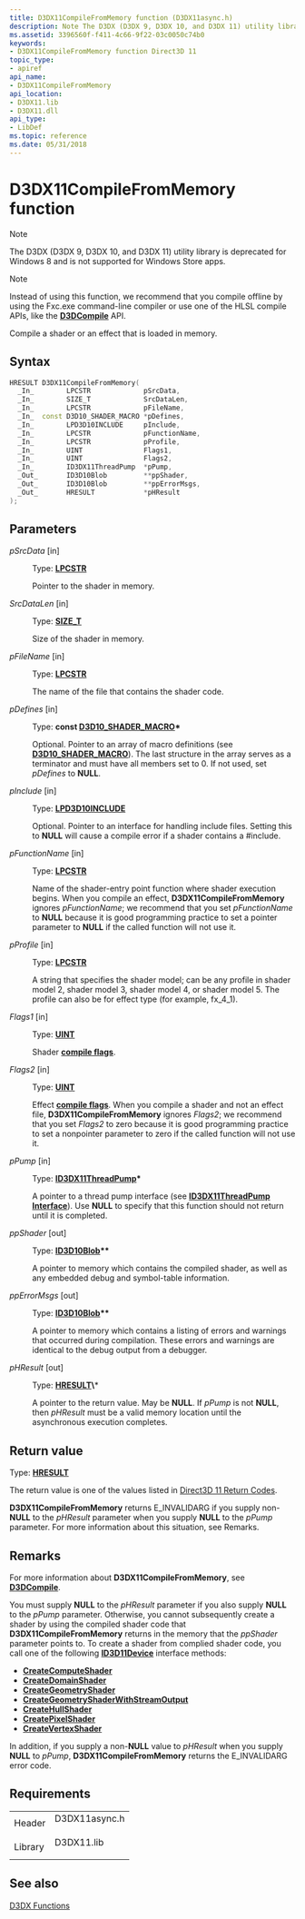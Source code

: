 ```yaml
---
title: D3DX11CompileFromMemory function (D3DX11async.h)
description: Note The D3DX (D3DX 9, D3DX 10, and D3DX 11) utility library is deprecated for Windows 8 and is not supported for Windows Store apps. Note Instead of using this function, we recommend that you compile offline by using the Fxc.exe command-line compiler or use one of the HLSL compile APIs, like the D3DCompile API. Compile a shader or an effect that is loaded in memory.
ms.assetid: 3396560f-f411-4c66-9f22-03c0050c74b0
keywords:
- D3DX11CompileFromMemory function Direct3D 11
topic_type:
- apiref
api_name:
- D3DX11CompileFromMemory
api_location:
- D3DX11.lib
- D3DX11.dll
api_type:
- LibDef
ms.topic: reference
ms.date: 05/31/2018
---
```


# D3DX11CompileFromMemory function

> [!Note]  
> The D3DX (D3DX 9, D3DX 10, and D3DX 11) utility library is deprecated for Windows 8 and is not supported for Windows Store apps.

 

> [!Note]  
> Instead of using this function, we recommend that you compile offline by using the Fxc.exe command-line compiler or use one of the HLSL compile APIs, like the [**D3DCompile**](https://docs.microsoft.com/windows/desktop/direct3dhlsl/d3dcompile) API.

 

Compile a shader or an effect that is loaded in memory.

## Syntax


```C++
HRESULT D3DX11CompileFromMemory(
  _In_        LPCSTR             pSrcData,
  _In_        SIZE_T             SrcDataLen,
  _In_        LPCSTR             pFileName,
  _In_  const D3D10_SHADER_MACRO *pDefines,
  _In_        LPD3D10INCLUDE     pInclude,
  _In_        LPCSTR             pFunctionName,
  _In_        LPCSTR             pProfile,
  _In_        UINT               Flags1,
  _In_        UINT               Flags2,
  _In_        ID3DX11ThreadPump  *pPump,
  _Out_       ID3D10Blob         **ppShader,
  _Out_       ID3D10Blob         **ppErrorMsgs,
  _Out_       HRESULT            *pHResult
);
```



## Parameters

<dl> <dt>

*pSrcData* \[in\]
</dt> <dd>

Type: **[**LPCSTR**](https://docs.microsoft.com/windows/desktop/WinProg/windows-data-types)**

Pointer to the shader in memory.

</dd> <dt>

*SrcDataLen* \[in\]
</dt> <dd>

Type: **[**SIZE\_T**](https://docs.microsoft.com/windows/desktop/WinProg/windows-data-types)**

Size of the shader in memory.

</dd> <dt>

*pFileName* \[in\]
</dt> <dd>

Type: **[**LPCSTR**](https://docs.microsoft.com/windows/desktop/WinProg/windows-data-types)**

The name of the file that contains the shader code.

</dd> <dt>

*pDefines* \[in\]
</dt> <dd>

Type: **const [**D3D10\_SHADER\_MACRO**](https://docs.microsoft.com/windows/desktop/api/d3dcommon/ns-d3dcommon-d3d_shader_macro)\***

Optional. Pointer to an array of macro definitions (see [**D3D10\_SHADER\_MACRO**](https://docs.microsoft.com/windows/desktop/api/d3dcommon/ns-d3dcommon-d3d_shader_macro)). The last structure in the array serves as a terminator and must have all members set to 0. If not used, set *pDefines* to **NULL**.

</dd> <dt>

*pInclude* \[in\]
</dt> <dd>

Type: **[**LPD3D10INCLUDE**](https://docs.microsoft.com/previous-versions/windows/desktop/legacy/bb173775(v=vs.85))**

Optional. Pointer to an interface for handling include files. Setting this to **NULL** will cause a compile error if a shader contains a \#include.

</dd> <dt>

*pFunctionName* \[in\]
</dt> <dd>

Type: **[**LPCSTR**](https://docs.microsoft.com/windows/desktop/WinProg/windows-data-types)**

Name of the shader-entry point function where shader execution begins. When you compile an effect, **D3DX11CompileFromMemory** ignores *pFunctionName*; we recommend that you set *pFunctionName* to **NULL** because it is good programming practice to set a pointer parameter to **NULL** if the called function will not use it.

</dd> <dt>

*pProfile* \[in\]
</dt> <dd>

Type: **[**LPCSTR**](https://docs.microsoft.com/windows/desktop/WinProg/windows-data-types)**

A string that specifies the shader model; can be any profile in shader model 2, shader model 3, shader model 4, or shader model 5. The profile can also be for effect type (for example, fx\_4\_1).

</dd> <dt>

*Flags1* \[in\]
</dt> <dd>

Type: **[**UINT**](https://docs.microsoft.com/windows/desktop/WinProg/windows-data-types)**

Shader [**compile flags**](https://docs.microsoft.com/windows/desktop/direct3dhlsl/d3dcompile-constants).

</dd> <dt>

*Flags2* \[in\]
</dt> <dd>

Type: **[**UINT**](https://docs.microsoft.com/windows/desktop/WinProg/windows-data-types)**

Effect [**compile flags**](https://docs.microsoft.com/windows/desktop/direct3dhlsl/d3dcompile-effect-constants). When you compile a shader and not an effect file, **D3DX11CompileFromMemory** ignores *Flags2*; we recommend that you set *Flags2* to zero because it is good programming practice to set a nonpointer parameter to zero if the called function will not use it.

</dd> <dt>

*pPump* \[in\]
</dt> <dd>

Type: **[**ID3DX11ThreadPump**](id3dx11threadpump.md)\***

A pointer to a thread pump interface (see [**ID3DX11ThreadPump Interface**](id3dx11threadpump.md)). Use **NULL** to specify that this function should not return until it is completed.

</dd> <dt>

*ppShader* \[out\]
</dt> <dd>

Type: **[**ID3D10Blob**](https://docs.microsoft.com/windows/desktop/api/d3dcommon/nn-d3dcommon-id3d10blob)\*\***

A pointer to memory which contains the compiled shader, as well as any embedded debug and symbol-table information.

</dd> <dt>

*ppErrorMsgs* \[out\]
</dt> <dd>

Type: **[**ID3D10Blob**](https://docs.microsoft.com/windows/desktop/api/d3dcommon/nn-d3dcommon-id3d10blob)\*\***

A pointer to memory which contains a listing of errors and warnings that occurred during compilation. These errors and warnings are identical to the debug output from a debugger.

</dd> <dt>

*pHResult* \[out\]
</dt> <dd>

Type: **[**HRESULT**](https://msdn.microsoft.com/en-us/library/Bb401631(v=MSDN.10).aspx)\***

A pointer to the return value. May be **NULL**. If *pPump* is not **NULL**, then *pHResult* must be a valid memory location until the asynchronous execution completes.

</dd> </dl>

## Return value

Type: **[**HRESULT**](https://msdn.microsoft.com/en-us/library/Bb401631(v=MSDN.10).aspx)**

The return value is one of the values listed in [Direct3D 11 Return Codes](d3d11-graphics-reference-returnvalues.md).

**D3DX11CompileFromMemory** returns E\_INVALIDARG if you supply non-**NULL** to the *pHResult* parameter when you supply **NULL** to the *pPump* parameter. For more information about this situation, see Remarks.

## Remarks

For more information about **D3DX11CompileFromMemory**, see [**D3DCompile**](https://docs.microsoft.com/windows/desktop/direct3dhlsl/d3dcompile).

You must supply **NULL** to the *pHResult* parameter if you also supply **NULL** to the *pPump* parameter. Otherwise, you cannot subsequently create a shader by using the compiled shader code that **D3DX11CompileFromMemory** returns in the memory that the *ppShader* parameter points to. To create a shader from complied shader code, you call one of the following [**ID3D11Device**](/windows/desktop/api/D3D11/nn-d3d11-id3d11device) interface methods:

-   [**CreateComputeShader**](/windows/desktop/api/D3D11/nf-d3d11-id3d11device-createcomputeshader)
-   [**CreateDomainShader**](/windows/desktop/api/D3D11/nf-d3d11-id3d11device-createdomainshader)
-   [**CreateGeometryShader**](/windows/desktop/api/D3D11/nf-d3d11-id3d11device-creategeometryshader)
-   [**CreateGeometryShaderWithStreamOutput**](/windows/desktop/api/D3D11/nf-d3d11-id3d11device-creategeometryshaderwithstreamoutput)
-   [**CreateHullShader**](/windows/desktop/api/D3D11/nf-d3d11-id3d11device-createhullshader)
-   [**CreatePixelShader**](/windows/desktop/api/D3D11/nf-d3d11-id3d11device-createpixelshader)
-   [**CreateVertexShader**](/windows/desktop/api/D3D11/nf-d3d11-id3d11device-createvertexshader)

In addition, if you supply a non-**NULL** value to *pHResult* when you supply **NULL** to *pPump*, **D3DX11CompileFromMemory** returns the E\_INVALIDARG error code.

## Requirements



|                    |                                                                                          |
|--------------------|------------------------------------------------------------------------------------------|
| Header<br/>  | <dl> <dt>D3DX11async.h</dt> </dl> |
| Library<br/> | <dl> <dt>D3DX11.lib</dt> </dl>    |



## See also

<dl> <dt>

[D3DX Functions](d3d11-graphics-reference-d3dx11-functions.md)
</dt> </dl>

 

 





